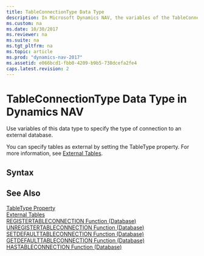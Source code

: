 ```yaml
---
title: TableConnectionType Data Type
description: In Microsoft Dynamics NAV, the variables of the TableConnectionType data type are used to specify the type of connection to an external database.
ms.custom: na
ms.date: 10/30/2017
ms.reviewer: na
ms.suite: na
ms.tgt_pltfrm: na
ms.topic: article
ms.prod: "dynamics-nav-2017"
ms.assetid: e066bcd1-fbb0-4209-b9b5-738dcefa2fe4
caps.latest.revision: 2
---
```

# TableConnectionType Data Type in Dynamics NAV
Use variables of this data type to specify the type of connection to an external database.  
  
 You can specify tables as external by setting the TableType property. For more information, see [External Tables](External-Tables.md).  
  
## Syntax  
  
## See Also  
 [TableType Property](TableType-Property.md)   
 [External Tables](External-Tables.md)   
 [REGISTERTABLECONNECTION Function \(Database\)](REGISTERTABLECONNECTION-Function--Database-.md)   
 [UNREGISTERTABLECONNECTION Function \(Database\)](UNREGISTERTABLECONNECTION-Function--Database-.md)   
 [SETDEFAULTTABLECONNECTION Function \(Database\)](SETDEFAULTTABLECONNECTION-Function--Database-.md)   
 [GETDEFAULTTABLECONNECTION Function \(Database\)](GETDEFAULTTABLECONNECTION-Function--Database-.md)   
 [HASTABLECONNECTION Function \(Database\)](HASTABLECONNECTION-Function--Database-.md)